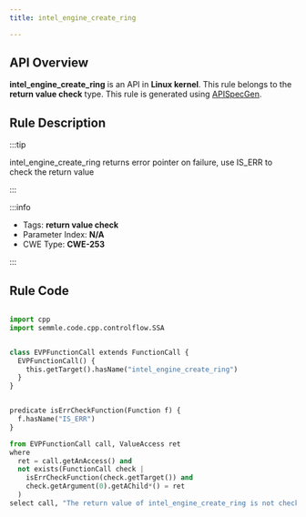 ```yaml
---
title: intel_engine_create_ring

---
```



## API Overview
**intel_engine_create_ring** is an API in **Linux kernel**. This rule belongs to the **return value check** type. This rule is generated using [APISpecGen](../../tools/APISpecGen).
## Rule Description

:::tip

intel_engine_create_ring returns error pointer on failure, use IS_ERR to check the return value

:::

:::info

- Tags: **return value check**
- Parameter Index: **N/A**
- CWE Type: **CWE-253**

:::

## Rule Code
```python

import cpp
import semmle.code.cpp.controlflow.SSA


class EVPFunctionCall extends FunctionCall {
  EVPFunctionCall() {
    this.getTarget().hasName("intel_engine_create_ring")
  }
}


predicate isErrCheckFunction(Function f) {
  f.hasName("IS_ERR") 
}

from EVPFunctionCall call, ValueAccess ret
where
  ret = call.getAnAccess() and
  not exists(FunctionCall check |
    isErrCheckFunction(check.getTarget()) and
    check.getArgument(0).getAChild*() = ret
  )
select call, "The return value of intel_engine_create_ring is not checked with IS_ERR."
    
```